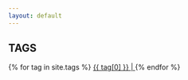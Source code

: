 ```yaml
---
layout: default
---
```


<h2>TAGS</h2>

<p>
    {% for tag in site.tags %}
    <!-- Here's a hack to generate a "tag cloud" where the size of
    the word is directly proportional to the number of posts with
    that tag. -->
    <a href="/tag/{{ tag[0] }}/"
    style="font-size: {{ tag[1] | size | times: 2 | plus: 10 }}px">
        {{ tag[0] }} |
    </a>
    {% endfor %}
</p>
